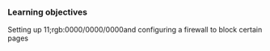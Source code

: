### Learning objectives

Setting up 11;rgb:0000/0000/0000and configuring a firewall  to block certain pages